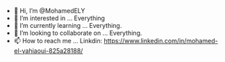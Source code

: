 - 👋 Hi, I’m @MohamedELY
- 👀 I’m interested in ... Everything
- 🌱 I’m currently learning ... Everything.
- 💞️ I’m looking to collaborate on ... Everything.  
- 📫 How to reach me ... Linkdin: https://www.linkedin.com/in/mohamed-el-yahiaoui-825a28188/

<!---
MohamedELY/MohamedELY is a ✨ special ✨ repository because its `README.md` (this file) appears on your GitHub profile.
You can click the Preview link to take a look at your changes.
--->

